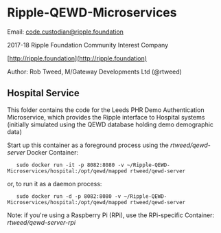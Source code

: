 # Ripple-QEWD-Microservices

Email: <code.custodian@ripple.foundation>

2017-18 Ripple Foundation Community Interest Company 

[http://ripple.foundation](http://ripple.foundation)

Author: Rob Tweed, M/Gateway Developments Ltd (@rtweed)

## Hospital Service

This folder contains the code for the Leeds PHR Demo Authentication Microservice, which provides the Ripple interface to Hospital systems (initially simulated using the QEWD database holding demo demographic data)

Start up this container as a foreground process using the *rtweed/qewd-server* Docker Container:

       sudo docker run -it -p 8082:8080 -v ~/Ripple-QEWD-Microservices/hospital:/opt/qewd/mapped rtweed/qewd-server

or, to run it as a daemon process:

       sudo docker run -d -p 8082:8080 -v ~/Ripple-QEWD-Microservices/hospital:/opt/qewd/mapped rtweed/qewd-server


Note: if you're using a Raspberry Pi (RPi), use the RPi-specific Container: *rtweed/qewd-server-rpi*

